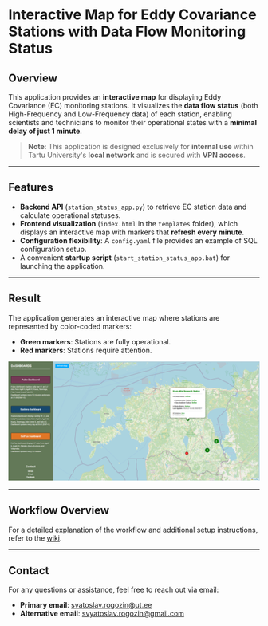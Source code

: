 # Interactive Map for Eddy Covariance Stations with Data Flow Monitoring Status  

## Overview  

This application provides an **interactive map** for displaying Eddy Covariance (EC) monitoring stations. It visualizes the **data flow status** (both High-Frequency and Low-Frequency data) of each station, enabling scientists and technicians to monitor their operational states with a **minimal delay of just 1 minute**.  

> **Note**: This application is designed exclusively for **internal use** within Tartu University's **local network** and is secured with **VPN access**.  

---

## Features  

- **Backend API** (`station_status_app.py`) to retrieve EC station data and calculate operational statuses.  
- **Frontend visualization** (`index.html` in the `templates` folder), which displays an interactive map with markers that **refresh every minute**.  
- **Configuration flexibility**: A `config.yaml` file provides an example of SQL configuration setup.  
- A convenient **startup script** (`start_station_status_app.bat`) for launching the application.  

---

## Result  

The application generates an interactive map where stations are represented by color-coded markers:  
- **Green markers**: Stations are fully operational.  
- **Red markers**: Stations require attention.  

![Interactive Map Screenshot](images/Result_1.png "Interactive Map Screenshot")  

---

## Workflow Overview  

For a detailed explanation of the workflow and additional setup instructions, refer to the [wiki](https://github.com/Svyatoslav-stack/Interactive-Stations-Status-Map/wiki).  

---

## Contact  

For any questions or assistance, feel free to reach out via email:  
- **Primary email**: svatoslav.rogozin@ut.ee  
- **Alternative email**: svyatoslav.rogozin@gmail.com  
